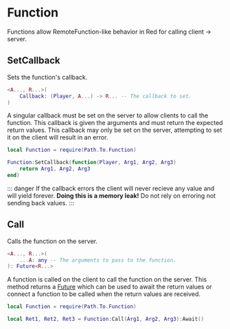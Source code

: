 # Function

Functions allow RemoteFunction-like behavior in Red for calling client -> server.

## SetCallback

Sets the function's callback.

```lua
<A..., R...>(
	Callback: (Player, A...) -> R... -- The callback to set.
)
```

A singular callback must be set on the server to allow clients to call the function. This callback is given the arguments and must return the expected return values. This callback may only be set on the server, attempting to set it on the client will result in an error.

```lua
local Function = require(Path.To.Function)

Function:SetCallback(function(Player, Arg1, Arg2, Arg3)
	return Arg1, Arg2, Arg3
end)
```

::: danger
If the callback errors the client will never recieve any value and will yield forever. **Doing this is a memory leak!** Do not rely on erroring not sending back values.
:::

## Call

Calls the function on the server.

```lua
<A..., R...>(
	...A: any -- The arguments to pass to the function.
): Future<R...>
```

A function is called on the client to call the function on the server. This method returns a [Future](https://util.redblox.dev/future) which can be used to await the return values or connect a function to be called when the return values are received.

```lua
local Function = require(Path.To.Function)

local Ret1, Ret2, Ret3 = Function:Call(Arg1, Arg2, Arg3):Await()
```
